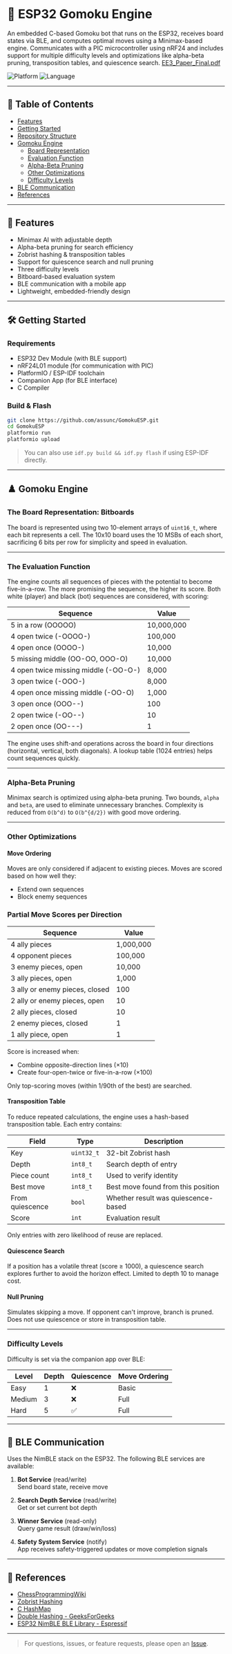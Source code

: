 # 🔲 ESP32 Gomoku Engine

An embedded C-based Gomoku bot that runs on the ESP32, receives board states via BLE, and computes optimal moves using a Minimax-based engine. Communicates with a PIC microcontroller using nRF24 and includes support for multiple difficulty levels and optimizations like alpha-beta pruning, transposition tables, and quiescence search.
[EE3_Paper_Final.pdf](https://github.com/user-attachments/files/21080483/EE3_Paper_Final.pdf)


![Platform](https://img.shields.io/badge/platform-ESP32-blue)
![Language](https://img.shields.io/badge/language-C-blue)

---

## 📑 Table of Contents

- [Features](#features)
- [Getting Started](#getting-started)
- [Repository Structure](#repository-structure)
- [Gomoku Engine](#gomoku-engine)
  - [Board Representation](#the-board-representation-bitboards)
  - [Evaluation Function](#the-evaluation-function)
  - [Alpha-Beta Pruning](#alpha-beta-pruning)
  - [Other Optimizations](#other-optimizations)
  - [Difficulty Levels](#difficulty-levels)
- [BLE Communication](#ble-communication)
- [References](#references)

---

## 🚀 Features

- Minimax AI with adjustable depth
- Alpha-beta pruning for search efficiency
- Zobrist hashing & transposition tables
- Support for quiescence search and null pruning
- Three difficulty levels
- Bitboard-based evaluation system
- BLE communication with a mobile app
- Lightweight, embedded-friendly design

---

## 🛠 Getting Started

### Requirements

- ESP32 Dev Module (with BLE support)
- nRF24L01 module (for communication with PIC)
- PlatformIO / ESP-IDF toolchain
- Companion App (for BLE interface)
- C Compiler

### Build & Flash

```bash
git clone https://github.com/assunc/GomokuESP.git
cd GomokuESP
platformio run
platformio upload
```

> You can also use `idf.py build && idf.py flash` if using ESP-IDF directly.

---

## ♟️ Gomoku Engine

### The Board Representation: Bitboards

The board is represented using two 10-element arrays of `uint16_t`, where each bit represents a cell. The 10x10 board uses the 10 MSBs of each short, sacrificing 6 bits per row for simplicity and speed in evaluation.

---

### The Evaluation Function

The engine counts all sequences of pieces with the potential to become five-in-a-row. The more promising the sequence, the higher its score. Both white (player) and black (bot) sequences are considered, with scoring:

| **Sequence**                          | **Value**    |
|--------------------------------------|--------------|
| 5 in a row (OOOOO)                   | 10,000,000   |
| 4 open twice (-OOOO-)                | 100,000      |
| 4 open once (OOOO-)                 | 10,000       |
| 5 missing middle (OO-OO, OOO-O)     | 10,000       |
| 4 open twice missing middle (-OO-O-)| 8,000        |
| 3 open twice (-OOO-)                | 8,000        |
| 4 open once missing middle (-OO-O)  | 1,000        |
| 3 open once (OOO--)                 | 100          |
| 2 open twice (-OO--)                | 10           |
| 2 open once (OO---)                 | 1            |

The engine uses shift-and operations across the board in four directions (horizontal, vertical, both diagonals). A lookup table (1024 entries) helps count sequences quickly.

---

### Alpha-Beta Pruning

Minimax search is optimized using alpha-beta pruning. Two bounds, `alpha` and `beta`, are used to eliminate unnecessary branches. Complexity is reduced from `O(b^d)` to `O(b^{d/2})` with good move ordering.

---

### Other Optimizations

#### Move Ordering

Moves are only considered if adjacent to existing pieces. Moves are scored based on how well they:
- Extend own sequences
- Block enemy sequences

### Partial Move Scores per Direction

| **Sequence**                          | **Value**    |
|--------------------------------------|--------------|
| 4 ally pieces                        | 1,000,000    |
| 4 opponent pieces                    | 100,000      |
| 3 enemy pieces, open                | 10,000       |
| 3 ally pieces, open                 | 1,000        |
| 3 ally or enemy pieces, closed      | 100          |
| 2 ally or enemy pieces, open        | 10           |
| 2 ally pieces, closed               | 10           |
| 2 enemy pieces, closed              | 1            |
| 1 ally piece, open                  | 1            |

Score is increased when:
- Combine opposite-direction lines (×10)
- Create four-open-twice or five-in-a-row (×100)

Only top-scoring moves (within 1/90th of the best) are searched.

#### Transposition Table

To reduce repeated calculations, the engine uses a hash-based transposition table. Each entry contains:

| **Field**       | **Type**       | **Description**                    |
|----------------|----------------|------------------------------------|
| Key            | `uint32_t`     | 32-bit Zobrist hash                |
| Depth          | `int8_t`       | Search depth of entry              |
| Piece count    | `int8_t`       | Used to verify identity            |
| Best move      | `int8_t`       | Best move found from this position |
| From quiescence| `bool`         | Whether result was quiescence-based|
| Score          | `int`          | Evaluation result                  |

Only entries with zero likelihood of reuse are replaced.

#### Quiescence Search

If a position has a volatile threat (score ≥ 1000), a quiescence search explores further to avoid the horizon effect. Limited to depth 10 to manage cost.

#### Null Pruning

Simulates skipping a move. If opponent can't improve, branch is pruned. Does not use quiescence or store in transposition table.

---

### Difficulty Levels

Difficulty is set via the companion app over BLE:

| **Level** | **Depth** | **Quiescence** | **Move Ordering** |
|-----------|-----------|----------------|--------------------|
| Easy      | 1         | ❌             | Basic              |
| Medium    | 3         | ❌             | Full               |
| Hard      | 5         | ✅             | Full               |

---

## 📡 BLE Communication

Uses the NimBLE stack on the ESP32. The following BLE services are available:

1. **Bot Service** (read/write)  
   Send board state, receive move

2. **Search Depth Service** (read/write)  
   Get or set current bot depth

3. **Winner Service** (read-only)  
   Query game result (draw/win/loss)

4. **Safety System Service** (notify)  
   App receives safety-triggered updates or move completion signals

---

## 🔗 References

- [ChessProgrammingWiki](https://www.chessprogramming.org/)
- [Zobrist Hashing](https://github.com/ZobristHashingRepo)
- [C HashMap](https://github.com/Xnacly/c-hashmap)
- [Double Hashing - GeeksForGeeks](https://www.geeksforgeeks.org/double-hashing/)
- [ESP32 NimBLE BLE Library - Espressif](https://github.com/espressif/esp-nimble)

---

> For questions, issues, or feature requests, please open an [Issue](https://github.com/yourusername/gomoku-engine/issues).
